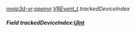 _[mojo3d-vr](../../modules/mojo3d-vr/mojo3d-vr-module.md):[openvr](openvr:).[VREvent\_t](openvr:openvr-vrevent_t.md).trackedDeviceIndex_
##### Field trackedDeviceIndex:[UInt](../../modules/wonkey/wonkey-types-uint.md)
